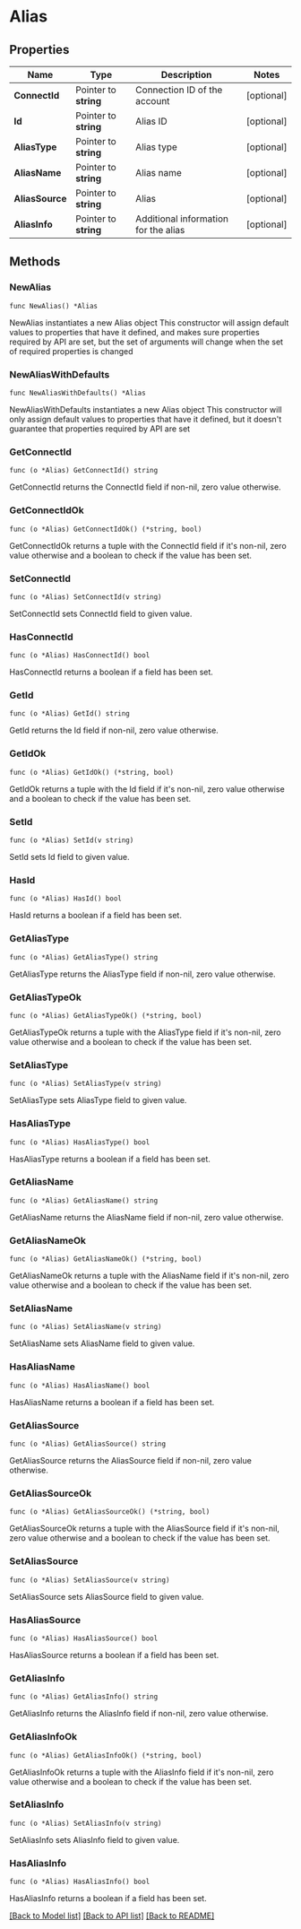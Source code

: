 # Alias

## Properties

Name | Type | Description | Notes
------------ | ------------- | ------------- | -------------
**ConnectId** | Pointer to **string** | Connection ID of the account | [optional] 
**Id** | Pointer to **string** | Alias ID | [optional] 
**AliasType** | Pointer to **string** | Alias type | [optional] 
**AliasName** | Pointer to **string** | Alias name | [optional] 
**AliasSource** | Pointer to **string** | Alias | [optional] 
**AliasInfo** | Pointer to **string** | Additional information for the alias | [optional] 

## Methods

### NewAlias

`func NewAlias() *Alias`

NewAlias instantiates a new Alias object
This constructor will assign default values to properties that have it defined,
and makes sure properties required by API are set, but the set of arguments
will change when the set of required properties is changed

### NewAliasWithDefaults

`func NewAliasWithDefaults() *Alias`

NewAliasWithDefaults instantiates a new Alias object
This constructor will only assign default values to properties that have it defined,
but it doesn't guarantee that properties required by API are set

### GetConnectId

`func (o *Alias) GetConnectId() string`

GetConnectId returns the ConnectId field if non-nil, zero value otherwise.

### GetConnectIdOk

`func (o *Alias) GetConnectIdOk() (*string, bool)`

GetConnectIdOk returns a tuple with the ConnectId field if it's non-nil, zero value otherwise
and a boolean to check if the value has been set.

### SetConnectId

`func (o *Alias) SetConnectId(v string)`

SetConnectId sets ConnectId field to given value.

### HasConnectId

`func (o *Alias) HasConnectId() bool`

HasConnectId returns a boolean if a field has been set.

### GetId

`func (o *Alias) GetId() string`

GetId returns the Id field if non-nil, zero value otherwise.

### GetIdOk

`func (o *Alias) GetIdOk() (*string, bool)`

GetIdOk returns a tuple with the Id field if it's non-nil, zero value otherwise
and a boolean to check if the value has been set.

### SetId

`func (o *Alias) SetId(v string)`

SetId sets Id field to given value.

### HasId

`func (o *Alias) HasId() bool`

HasId returns a boolean if a field has been set.

### GetAliasType

`func (o *Alias) GetAliasType() string`

GetAliasType returns the AliasType field if non-nil, zero value otherwise.

### GetAliasTypeOk

`func (o *Alias) GetAliasTypeOk() (*string, bool)`

GetAliasTypeOk returns a tuple with the AliasType field if it's non-nil, zero value otherwise
and a boolean to check if the value has been set.

### SetAliasType

`func (o *Alias) SetAliasType(v string)`

SetAliasType sets AliasType field to given value.

### HasAliasType

`func (o *Alias) HasAliasType() bool`

HasAliasType returns a boolean if a field has been set.

### GetAliasName

`func (o *Alias) GetAliasName() string`

GetAliasName returns the AliasName field if non-nil, zero value otherwise.

### GetAliasNameOk

`func (o *Alias) GetAliasNameOk() (*string, bool)`

GetAliasNameOk returns a tuple with the AliasName field if it's non-nil, zero value otherwise
and a boolean to check if the value has been set.

### SetAliasName

`func (o *Alias) SetAliasName(v string)`

SetAliasName sets AliasName field to given value.

### HasAliasName

`func (o *Alias) HasAliasName() bool`

HasAliasName returns a boolean if a field has been set.

### GetAliasSource

`func (o *Alias) GetAliasSource() string`

GetAliasSource returns the AliasSource field if non-nil, zero value otherwise.

### GetAliasSourceOk

`func (o *Alias) GetAliasSourceOk() (*string, bool)`

GetAliasSourceOk returns a tuple with the AliasSource field if it's non-nil, zero value otherwise
and a boolean to check if the value has been set.

### SetAliasSource

`func (o *Alias) SetAliasSource(v string)`

SetAliasSource sets AliasSource field to given value.

### HasAliasSource

`func (o *Alias) HasAliasSource() bool`

HasAliasSource returns a boolean if a field has been set.

### GetAliasInfo

`func (o *Alias) GetAliasInfo() string`

GetAliasInfo returns the AliasInfo field if non-nil, zero value otherwise.

### GetAliasInfoOk

`func (o *Alias) GetAliasInfoOk() (*string, bool)`

GetAliasInfoOk returns a tuple with the AliasInfo field if it's non-nil, zero value otherwise
and a boolean to check if the value has been set.

### SetAliasInfo

`func (o *Alias) SetAliasInfo(v string)`

SetAliasInfo sets AliasInfo field to given value.

### HasAliasInfo

`func (o *Alias) HasAliasInfo() bool`

HasAliasInfo returns a boolean if a field has been set.


[[Back to Model list]](../README.md#documentation-for-models) [[Back to API list]](../README.md#documentation-for-api-endpoints) [[Back to README]](../README.md)


